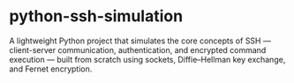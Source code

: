 # python-ssh-simulation
A lightweight Python project that simulates the core concepts of SSH — client-server communication, authentication, and encrypted command execution — built from scratch using sockets, Diffie–Hellman key exchange, and Fernet encryption.
